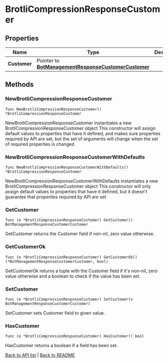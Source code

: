 # BrotliCompressionResponseCustomer

## Properties

Name | Type | Description | Notes
------------ | ------------- | ------------- | -------------
**Customer** | Pointer to [**BotManagementResponseCustomerCustomer**](BotManagementResponseCustomerCustomer.md) |  | [optional] 

## Methods

### NewBrotliCompressionResponseCustomer

`func NewBrotliCompressionResponseCustomer() *BrotliCompressionResponseCustomer`

NewBrotliCompressionResponseCustomer instantiates a new BrotliCompressionResponseCustomer object
This constructor will assign default values to properties that have it defined,
and makes sure properties required by API are set, but the set of arguments
will change when the set of required properties is changed

### NewBrotliCompressionResponseCustomerWithDefaults

`func NewBrotliCompressionResponseCustomerWithDefaults() *BrotliCompressionResponseCustomer`

NewBrotliCompressionResponseCustomerWithDefaults instantiates a new BrotliCompressionResponseCustomer object
This constructor will only assign default values to properties that have it defined,
but it doesn't guarantee that properties required by API are set

### GetCustomer

`func (o *BrotliCompressionResponseCustomer) GetCustomer() BotManagementResponseCustomerCustomer`

GetCustomer returns the Customer field if non-nil, zero value otherwise.

### GetCustomerOk

`func (o *BrotliCompressionResponseCustomer) GetCustomerOk() (*BotManagementResponseCustomerCustomer, bool)`

GetCustomerOk returns a tuple with the Customer field if it's non-nil, zero value otherwise
and a boolean to check if the value has been set.

### SetCustomer

`func (o *BrotliCompressionResponseCustomer) SetCustomer(v BotManagementResponseCustomerCustomer)`

SetCustomer sets Customer field to given value.

### HasCustomer

`func (o *BrotliCompressionResponseCustomer) HasCustomer() bool`

HasCustomer returns a boolean if a field has been set.


[Back to API list](../README.md#documentation-for-api-endpoints) | [Back to README](../README.md)


